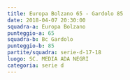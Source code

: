 ```yaml
---
title: Europa Bolzano 65 - Gardolo 85
date: 2018-04-07 20:30:00
squadra-a: Europa Bolzano
punteggio-a: 65
squadra-b: Bc Gardolo
punteggio-b: 85
partite/squadra: serie-d-17-18
luogo: SC. MEDIA ADA NEGRI
categoria: serie d
---
```

